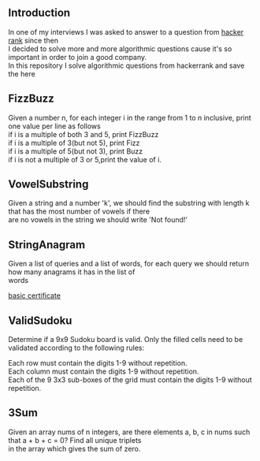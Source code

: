 ## Introduction
In one of my interviews I was asked to answer to a question from [hacker rank](https://www.hackerrank.com/) since then <br/>
I decided to solve more and more algorithmic questions cause it's so important in order to join a good company.<br/>
In this repository I solve algorithmic questions from hackerrank and save the here<Br/>

## FizzBuzz
Given a number n, for each integer i in the range from 1 to n inclusive, print one value per line as follows<br/>
if i is a multiple of both 3 and 5, print FizzBuzz<br/>
if i is a multiple of 3(but not 5), print Fizz<br/>
if i is a multiple of 5(but not 3), print Buzz<Br/>
if i is not a multiple of 3 or 5,print the value of i.

## VowelSubstring
Given a string and a number 'k', we should find the substring with length k that has the most number of vowels if there<br/>
are no vowels in the string we should write 'Not found!'

## StringAnagram
Given a list of queries and a list of words, for each query we should return how many anagrams it has in the list of<br/>
words

[basic certificate](https://www.hackerrank.com/certificates/f788bdf183c4)

## ValidSudoku
Determine if a 9x9 Sudoku board is valid. Only the filled cells need to be validated according to the following rules:<br/>

Each row must contain the digits 1-9 without repetition.<br/>
Each column must contain the digits 1-9 without repetition.<br/>
Each of the 9 3x3 sub-boxes of the grid must contain the digits 1-9 without repetition.

## 3Sum
Given an array nums of n integers, are there elements a, b, c in nums such that a + b + c = 0? Find all unique triplets<br/>
in the array which gives the sum of zero.